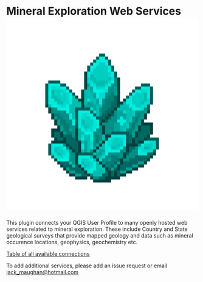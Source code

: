 # Mineral Exploration Web Services ![image](https://github.com/jack-tuna/Mineral_Exploration_Web_Services/blob/main/icon.png)
This plugin connects your QGIS User Profile to many openly hosted web services related to mineral exploration. These include Country and State geological surveys that provide mapped geology and data such as mineral occurence locations, geophysics, geochemistry etc.

[Table of all available connections](https://github.com/jack-tuna/Mineral_Exploration_Web_Services/blob/main/readme_table.md)

To add additional services, please add an issue request or email jack_maughan@hotmail.com